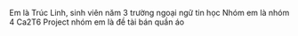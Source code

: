 Em là Trúc Linh, sinh viên năm 3 trường ngoại ngữ tin học
Nhóm em là nhóm 4 Ca2T6
Project nhóm em là đề tài bán quần áo

